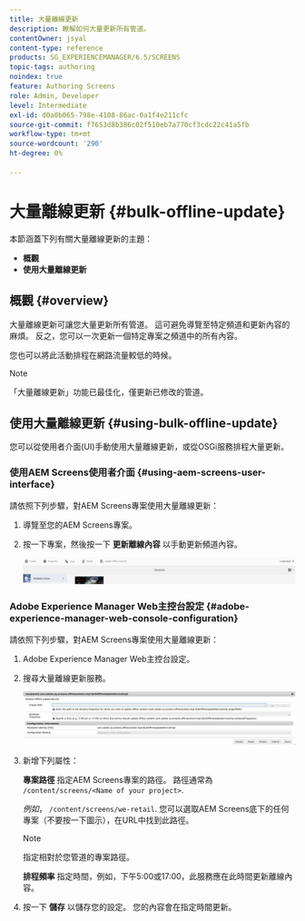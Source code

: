 ```yaml
---
title: 大量離線更新
description: 瞭解如何大量更新所有管道。
contentOwner: jsyal
content-type: reference
products: SG_EXPERIENCEMANAGER/6.5/SCREENS
topic-tags: authoring
noindex: true
feature: Authoring Screens
role: Admin, Developer
level: Intermediate
exl-id: d0a0b065-798e-4108-86ac-0a1f4e211cfc
source-git-commit: f7653d8b386c02f510eb7a770cf3cdc22c41a5fb
workflow-type: tm+mt
source-wordcount: '290'
ht-degree: 0%

---
```


# 大量離線更新 {#bulk-offline-update}

本節涵蓋下列有關大量離線更新的主題：

* **概觀**
* **使用大量離線更新**

<!-- OBSOLETE VERSIONS
>[!CAUTION]
>
>This AEM Screens functionality is only available, if you have installed AEM 6.3 Feature Pack 3 or AEM 6.4 Screens Feature Pack 1.
>
>To get access to this Feature Pack, contact Adobe Support and request access. When you have permissions you can download it from Package Share. -->

## 概觀 {#overview}

大量離線更新可讓您大量更新所有管道。 這可避免導覽至特定頻道和更新內容的麻煩。 反之，您可以一次更新一個特定專案之頻道中的所有內容。

您也可以將此活動排程在網路流量較低的時候。

>[!NOTE]
>
>「大量離線更新」功能已最佳化，僅更新已修改的管道。

## 使用大量離線更新 {#using-bulk-offline-update}

您可以從使用者介面(UI)手動使用大量離線更新，或從OSGi服務排程大量更新。

### 使用AEM Screens使用者介面 {#using-aem-screens-user-interface}

請依照下列步驟，對AEM Screens專案使用大量離線更新：

1. 導覽至您的AEM Screens專案。
1. 按一下專案，然後按一下 **更新離線內容** 以手動更新頻道內容。

   ![screen_shot_2018-04-24at122256pm](assets/screen_shot_2018-04-24at122256pm.png)

### Adobe Experience Manager Web主控台設定 {#adobe-experience-manager-web-console-configuration}

請依照下列步驟，對AEM Screens專案使用大量離線更新：

1. Adobe Experience Manager Web主控台設定。
1. 搜尋大量離線更新服務。

   ![screen_shot_2018-04-24at121428pm](assets/screen_shot_2018-04-24at121428pm.png)

1. 新增下列屬性：

   **專案路徑** 指定AEM Screens專案的路徑。 路徑通常為 `/content/screens/<Name of your project>`.

   *例如*， `/content/screens/we-retail`. 您可以選取AEM Screens底下的任何專案（不要按一下圖示），在URL中找到此路徑。

   >[!NOTE]
   >
   >指定相對於您管道的專案路徑。

   **排程頻率** 指定時間，例如，下午5:00或17:00，此服務應在此時間更新離線內容。

1. 按一下 **儲存** 以儲存您的設定。 您的內容會在指定時間更新。
